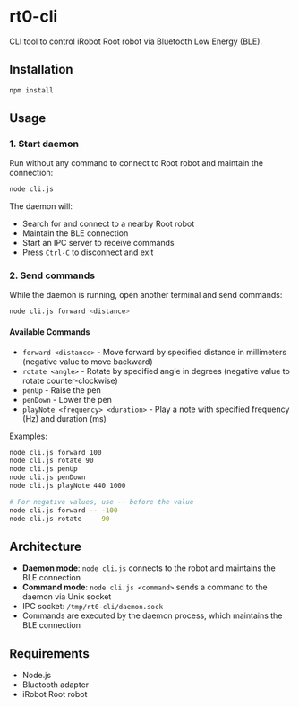 # rt0-cli

CLI tool to control iRobot Root robot via Bluetooth Low Energy (BLE).

## Installation

```bash
npm install
```

## Usage

### 1. Start daemon

Run without any command to connect to Root robot and maintain the connection:

```bash
node cli.js
```

The daemon will:
- Search for and connect to a nearby Root robot
- Maintain the BLE connection
- Start an IPC server to receive commands
- Press `Ctrl-C` to disconnect and exit

### 2. Send commands

While the daemon is running, open another terminal and send commands:

```bash
node cli.js forward <distance>
```

#### Available Commands

- `forward <distance>` - Move forward by specified distance in millimeters (negative value to move backward)
- `rotate <angle>` - Rotate by specified angle in degrees (negative value to rotate counter-clockwise)
- `penUp` - Raise the pen
- `penDown` - Lower the pen
- `playNote <frequency> <duration>` - Play a note with specified frequency (Hz) and duration (ms)

Examples:
```bash
node cli.js forward 100
node cli.js rotate 90
node cli.js penUp
node cli.js penDown
node cli.js playNote 440 1000

# For negative values, use -- before the value
node cli.js forward -- -100
node cli.js rotate -- -90
```

## Architecture

- **Daemon mode**: `node cli.js` connects to the robot and maintains the BLE connection
- **Command mode**: `node cli.js <command>` sends a command to the daemon via Unix socket
- IPC socket: `/tmp/rt0-cli/daemon.sock`
- Commands are executed by the daemon process, which maintains the BLE connection

## Requirements

- Node.js
- Bluetooth adapter
- iRobot Root robot

